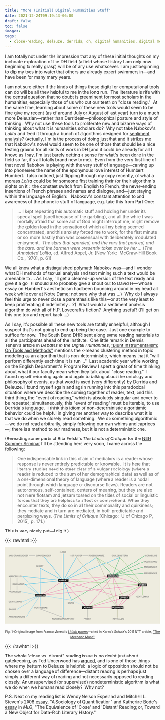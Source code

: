 ```yaml
---
title: "More (Initial) Digital Humanities Stuff"
date: 2021-12-24T09:19:43-06:00
draft: false
toc: false
images:
tags:
  - close-reading, deleuze, derrida, dh, digital humanities, digital methods, distant reading, event, hp lovecraft, iterability, lolita, nabokov, reading
---
```


I am totally not under the impression that any of these initial thoughts on my inchoate exploration of the DH field (a field whose history I am only now beginning to really grasp) will be of any use whatsoever. I am just beginning to dip my toes into water that others are already expert swimmers in—and have been for many many years. 

I am not sure either if the kinds of things these digital or computational tools can do will be all they helpful to me in the long run.  The literature is rife with the central question that no doubt is preeminent for most scholars in the humanities, especially those of us who cut our teeth on "close reading."  At the same time, learning about some of these new tools would seem to be fine give my recent (as of around July or August of last year) turn to a much more Deleuzian—rather than Derridean—philosophical posture and style of thinking.  Why not use these tools to proliferate new and bizarre ways of thinking about what it is humanities scholars do?  Why not take Nabokov's _Lolita_ and feed it through a bunch of algorithms designed for [sentiment analysis](https://en.wikipedia.org/wiki/Sentiment_analysis)? (Actually, I'm in the process of doing just that and it strikes me that Nabokov's novel would seem to be one of those that should be a nice testing ground for all kinds of work in DH \[and it could be already for all I know; as I say, I'm just barely getting a sense for what's been done in the field so far, it's all totally brand new to me).  Even from the very first line of that novel Nabokov is playing with the very stuff of language—carving up into phonemes the name of the eponymous love interest of Humbert Humbert.  I also noticed, just flipping through my copy recently, of what a morass _Lolita_ could be for someone first training their (or their algorithm's sights on it):  the constant switch from English to French, the never-ending insertions of French phrases and names and dialogue, and—just staying within the language of English:   Nabokov's constant attention to and awareness of the phonetic stuff of language, e.g. take this from Part One:

> ... I kept repeating this automatic stuff and holding her under its special spell (spell because of the garbling), and all the while I was mortally afraid that some act of God might interrupt me, might remove the golden load in the sensation of which all my being seemed concentrated, and this anxiety forced me to work, for the first minute or so, more hastily than was consensual with deliberately modulated enjoyment.  _The stars that sparkled, and the cars that parkled, and the bars, and the barmen were presently taken over by her ..._ (_The Annotated Lolita_, ed. Alfred Appel, Jr. [New York:  McGraw-Hill Book Co., 1970], p. 61)

We all know what a distinguished polymath Nabokov was—and I wonder what DH methods of textual analysis and text mining such a text would be amenable to ... As I say, I'll get a cleaned-up version of the text ready and give it a go.  (I should also probably give a shout out to David H— whose essay on Humbert's aestheticism had been bouncing around in my head all week while over at Notre Dame; not sure why that was ...)  Why do I always feel this urge to never close a parenthesis like this—or at the very least to keep proliferating it indefinitely ...?)  What would a sentiment analysis algorithm do with all of H.P. Lovecraft's fiction?  Anything useful? (I'll get on this one too and report back ...)  

As I say, it's possible all these new tools are totally unhelpful, although I suspect that's not going to end up being the case.  Just one example to suffice for now.  The South Bend DHRI sent along some reading materials to all the participants ahead of the institute.  One little remark in Dennis Tenen's article in _Debates in the Digital Humanities_, ["Blunt Instrumentalism: On Tools and Methods"](http://dhdebates.gc.cuny.edu/debates/text/60) mentions the k-means clustering method in topic modeling as an algorithm that is non-deterministic, which means that it "will perform differently each time it is run ..."  Last academic year while working on the English Department's Program Review I spent a great of time thinking about what it our faculty mean when they talk about "close reading."  I found myself returning again and again to talking about the ontology and philosophy of events, as that word is used (very differently) by Derrida and Deleuze. I found myself again and again running into this paradoxical situation where we describe the coming together of reader, text, and this third thing, the "event of reading," which is absolutely singular and never to be repeated; simultaneously, this "event of reading" must be iterable, to use Derrida's language.  I think this idiom of non-deterministic algorithmic behavior could be helpful in giving me another way to describe what it is that we do when we closely read something.  We do something algorithmic—we do not read arbitrarily, simply following our own whims and caprices—; there is a method to our madness, but it is not a deterministic one.

(Rereading some parts of Rita Felski's _The Limits of Critique_ for the [NEH Summer Seminar](https://religion-secularism-novel.sites.uiowa.edu/) I'll be attending here very soon, I came across the following:

> One indispensable link in this chain of mediators is a reader whose response is never entirely predictable or knowable.  It is here that literary studies need to steer clear of a vulgar sociology (where a reader is reduced to the sum of her demographical data) as well as of a one-dimensional theory of language (where a reader is a nodal point through which language or discourse flows). Readers are not autonomous, self-contained, centers of meaning, but they are also not mere flotsam and jetsam tossed on the tides of social or linguistic forces that they are helpless to affect or comprehend. When they encounter texts, they do so in all their commonality and quirkiness; they mediate and in turn are mediated, in both predictable and perplexing ways. (_The Limits of Critique_ [Chicago:  U of Chicago P, 2015], p. 171.)

This is very nicely put—I dig it.)

{{< rawhtml >}}
  <p align = "center">
    <img src = "/imgforblogposts/post_2/moretti.jpg">
    </p>
  <p>
  <p align = "center">
    <font size="-2">Fig. 1-Original image from Franco Moretti's <a href="https://litlab.stanford.edu/LiteraryLabPamphlet2.pdf"><i>LitLab</i> papers</a>—cited in Karen's Schulz's 2011 NYT article, <a href="ww.nytimes.com/2011/06/26/books/review/the-mechanic-muse-what-is-distantreading.html?mtrref=www.google.com&gwh=A032D8110AE93BB4C005AC4223DC84E4&gwt=pay">"The Mechanic Muse"</a></font>
  </p>
{{< /rawhtml >}}

The whole "close vs. distant" reading issue is no doubt just about gatekeeping, as Ted Underwood has [argued](http://dhdebates.gc.cuny.edu/debates/text/95), and is one of those things where my (re)turn to Deleuze is helpful:  a logic of opposition should not be chosen over a language of difference—distant reading is perhaps just simply a different way of reading and not necessarily opposed to reading closely. An unsupervised (or supervised) nondeterministic algorithm is what we do when we humans read closely?  Why not?

P.S. Next on my reading list is Wendy Nelson Espeland and Mitchell L. Steven's 2008 [essay](https://www.jstor.org/stable/23998802?seq=1#page_scan_tab_contents), "A Sociology of Quantification" and Katherine Bode's [essay](https://read.dukeupress.edu/modern-language-quarterly/article-abstract/78/1/77/19924/The-Equivalence-of-Close-and-Distant-Reading-or) in _MLQ_, "The Equivalence of 'Close' and 'Distant' Reading; or, Toward a New Object for Data-Rich Literary History."
